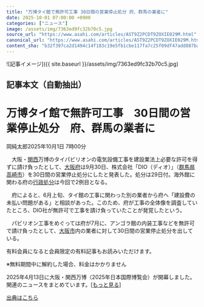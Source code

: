 ```yaml
---
title: "万博タイ館で無許可工事 30日間の営業停止処分 府、群馬の業者に"
date: 2025-10-01 07:00:00 +0900
categories: ["ニュース"]
image: /assets/img/7363ed9fc32b70c5.jpg
source_url: "https://www.asahi.com/articles/AST9Z2PCDT9ZOXIE029M.html"
canonical_url: "https://www.asahi.com/articles/AST9Z2PCDT9ZOXIE029M.html"
content_sha: "b32f397ca2d1494c14f183c19e5fb1cbe117fa7c25f09df47add887bab1b0682"
---
```


![記事イメージ]({{ site.baseurl }}/assets/img/7363ed9fc32b70c5.jpg)

## 記事本文（自動抽出）
<div><main role="main" id="main"><p></p><div class="y_Qv3"><h1>万博タイ館で無許可工事　30日間の営業停止処分　府、群馬の業者に</h1><p class="mhPng"><span class="H8KYB">岡純太郎</span><span class="UDj4P"><time datetime="2025-09-30T22:00:00.000Z">2025年10月1日 7時00分</time></span></p></div><p id="gsm_above_SnsUtilityArea"></p><p x-component-name="CommentHeadline" x-component-data='{"commentCount":0,"commentators":[],"mode":"pc"}'></p><div class="nfyQp"><p>　大阪・<a href="//www.asahi.com/topics/word/kansaispecial.html" title="関西 のトピックスを開く" class="eWgMZ">関西</a>万博のタイパビリオンの電気設備工事を建設業法上必要な許可を得ずに請け負ったとして、<a href="http://www.asahi.com/area/osaka/" title="大阪府 のトピックスを開く" class="eWgMZ">大阪府</a>は9月30日、株式会社「DIO（ディオ）」（<a href="http://www.asahi.com/area/gunma/" title="群馬県 のトピックスを開く" class="eWgMZ">群馬県</a><a href="//www.asahi.com/topics/word/%E9%AB%98%E5%B4%8E%E5%B8%82.html" title="高崎市 のトピックスを開く" class="eWgMZ">高崎市</a>）を30日間の営業停止処分にしたと発表した。処分は29日付。海外館に関わる府の<a href="//www.asahi.com/topics/word/%E8%A1%8C%E6%94%BF%E5%87%A6%E5%88%86.html" title="行政処分 のトピックスを開く" class="eWgMZ">行政処分</a>は今回で2例目となる。</p><p>　府によると、6月上旬、タイ館の工事に関わった別の業者から府へ「建設費の未払い問題がある」と相談があった。このため、府が工事の全体像を調査していたところ、DIO社が無許可で工事を請け負っていたことが発覚したという。</p><p>　パビリオン工事をめぐっては府が7月に、アンゴラ館の内装工事などを無許可で請け負ったとして、<a href="//www.asahi.com/topics/word/%E5%A4%A7%E9%98%AA%E5%B8%82.html" title="大阪市 のトピックスを開く" class="eWgMZ">大阪市</a>内の業者に対して30日間の営業停止処分を出している。</p><p id="_gtm_LastLine"></p></div><p></p><div class="NbZMW"><div class="PxAm1"><p>有料会員になると会員限定の<span>有料記事もお読みいただけます。</span></p></div><p class="eQShK">※無料期間中に解約した場合、料金はかかりません</p></div><p x-component-name="WriterProfile" x-component-data='{"writerProfile":{"writerProfileList":[],"isWriterFollowAvailableMember":false},"isFreeArea":true}'></p><p x-component-name="ArticleCommentList" x-component-data='{"commentCount":0,"commentList":[],"shareUrlBase":"https://www.asahi.com/articles/AST9Z2PCDT9ZOXIE029M.html","articleId":"AST9Z2PCDT9ZOXIE029M","commentIdParam":"","equalCommentIdIndex":-1,"isAuthorized":true,"isFreePlan":false,"isPaidMember":false,"isPresent":false,"isHazard":false,"freeUrlBase":"//www.asahi.com","digitalUrlBase":"//digital.asahi.com"}'></p><div class="GA13d"><div class="eGTLS"><p>2025年4月13日に大阪・関西万博（2025年日本国際博覧会）が開幕しました。関連のニュースをまとめています。[<a href="https://www.asahi.com/topics/AP-2416d5d6-88fe-4848-bc8c-384a64b06561/?iref=kijishita_link">もっと見る</a>]</p></div></div></main></div>

[出典はこちら](https://www.asahi.com/articles/AST9Z2PCDT9ZOXIE029M.html)
